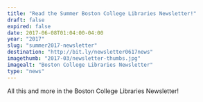 ```yaml
---
title: "Read the Summer Boston College Libraries Newsletter!"
draft: false
expired: false
date: 2017-06-08T01:04:00-04:00
year: "2017"
slug: "summer2017-newsletter"
destination: "http://bit.ly/newsletter0617news"
imagethumb: "2017-03/newsletter-thumbs.jpg"
imagealt: "Boston College Libraries Newsletter"
type: "news"
---
```


All this and more in the Boston College Libraries Newsletter!
